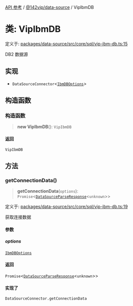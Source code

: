 [API 参考](../../../index.md) / [@142vip/data-source](../index.md) / VipIbmDB

# 类: VipIbmDB

定义于: [packages/data-source/src/core/sql/vip-ibm-db.ts:15](https://github.com/142vip/core-x/blob/58a4aca72f73ebc92491a458c9b83754486dc296/packages/data-source/src/core/sql/vip-ibm-db.ts#L15)

DB2 数据源

## 实现

- `DataSourceConnector`\<[`IbmDBOptions`](../interfaces/IbmDBOptions.md)\>

## 构造函数

### 构造函数

> **new VipIbmDB**(): `VipIbmDB`

#### 返回

`VipIbmDB`

## 方法

### getConnectionData()

> **getConnectionData**(`options`): `Promise`\<[`DataSourceParseResponse`](../interfaces/DataSourceParseResponse.md)\<`unknown`\>\>

定义于: [packages/data-source/src/core/sql/vip-ibm-db.ts:19](https://github.com/142vip/core-x/blob/58a4aca72f73ebc92491a458c9b83754486dc296/packages/data-source/src/core/sql/vip-ibm-db.ts#L19)

获取连接数据

#### 参数

##### options

[`IbmDBOptions`](../interfaces/IbmDBOptions.md)

#### 返回

`Promise`\<[`DataSourceParseResponse`](../interfaces/DataSourceParseResponse.md)\<`unknown`\>\>

#### 实现了

`DataSourceConnector.getConnectionData`
